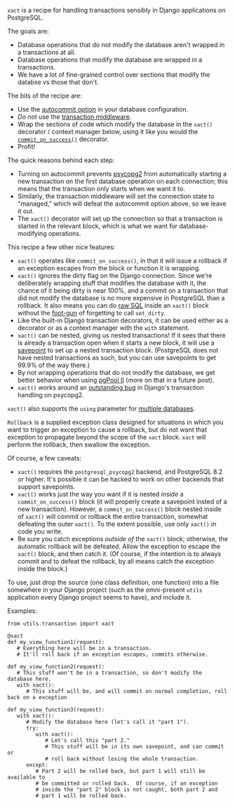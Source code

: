 `xact` is a recipe for handling transactions sensibly in Django applications on PostgreSQL.

The goals are:

* Database operations that do not modify the database aren't wrapped in a transactions at all.
* Database operations that modify the database are wrapped in a transactions.
* We have a lot of fine-grained control over sections that modify the databse vs those that don't.

The bits of the recipe are:

* Use the [autocommit option](https://docs.djangoproject.com/en/dev/ref/databases/#autocommit-mode) in your database configuration.
* *Do not* use the [transaction middleware](https://docs.djangoproject.com/en/dev/topics/db/transactions/#tying-transactions-to-http-requests).
* Wrap the sections of code which modify the database in the `xact()` decorator / context manager below, using it like you would the [`commit_on_success()`](https://docs.djangoproject.com/en/dev/topics/db/transactions/#controlling-transaction-management-in-views) decorator.
* Profit!

The quick reasons behind each step:

* Turning on autocommit prevents [psycopg2](http://initd.org/psycopg/) from automatically starting a new transaction on the first database operation on each connection; this means that the transaction only starts when we want it to.
* Similarly, the transaction middleware will set the connection state to "managed," which will defeat the autocommit option above, so we leave it out.
* The `xact()` decorator will set up the connection so that a transaction *is* started in the relevant block, which is what we want for database-modifying operations.

This recipe a few other nice features:

* `xact()` operates like `commit_on_success()`, in that it will issue a rollback if an exception escapes from the block or function it is wrapping.
* `xact()` ignores the dirty flag on the Django connection. Since we're deliberately wrapping stuff that modifies the database with it, the chance of it being dirty is near 100%, and a commit on a transaction that did not modify the database is no more expensive in PostgreSQL than a rollback. It also means you can do [raw SQL](https://docs.djangoproject.com/en/dev/topics/db/sql/) inside an `xact()` block without the [foot-gun](http://archives.postgresql.org/pgsql-hackers/2008-06/msg01101.php) of forgetting to call `set_dirty`.
* Like the built-in Django transaction decorators, it can be used either as a decorator or as a context manager with the `with` statement.
* `xact()` can be nested, giving us nested transactions! If it sees that there is already a transaction open when it starts a new block, it will use a [savepoint](http://www.postgresql.org/docs/9.1/static/sql-savepoint.html) to set up a nested transaction block.  (PostgreSQL does not have nested transactions as such, but you can use savepoints to get 99.9% of the way there.)
* By not wrapping operations that do not modify the database, we get better behavior when using [pgPool II](http://www.pgpool.net/) (more on that in a future post).
* `xact()` works around an [outstanding bug](https://code.djangoproject.com/ticket/16047) in Django's transaction handling on psycopg2.

`xact()` also supports the `using` parameter for [multiple databases](https://docs.djangoproject.com/en/dev/topics/db/multi-db/).

`Rollback` is a supplied exception class designed for situations in which you want to trigger an exception to cause a rollback, but do not want that exception
to propagate beyond the scope of the `xact` block.  `xact` will perform the
rollback, then swallow the exception.

Of course, a few caveats:

* `xact()` requires the `postgresql_psycopg2` backend, and PostgreSQL 8.2 or higher. It's possible it can be hacked to work on other backends that support savepoints.
* `xact()` works just the way you want if it is nested *inside* a `commit_on_success()` block (it will properly create a savepoint insted of a new transaction). However, a `commit_on_success()` block nested inside of `xact()` will commit or rollback the entire transaction, somewhat defeating the outer `xact()`. To the extent possible, use only `xact()` in code you write.
* Be sure you catch exceptions *outside of* the `xact()` block; otherwise, the automatic rollback will be defeated. Allow the exception to escape the `xact()` block, and then catch it. (Of course, if the intention is to always commit and to defeat the rollback, by all means catch the exception inside the block.)

To use, just drop the source (one class definition, one function) into a file somewhere in your Django project (such as the omni-present `utils` application every Django project seems to have), and include it. 

Examples:

    from utils.transaction import xact

    @xact
    def my_view_function1(request):
       # Everything here will be in a transaction.
       # It'll roll back if an exception escapes, commits otherwise.

    def my_view_function2(request):
       # This stuff won't be in a transaction, so don't modify the database here.
       with xact():
          # This stuff will be, and will commit on normal completion, roll back on a exception

    def my_view_function3(request):
       with xact():
          # Modify the database here (let's call it "part 1").
          try:
             with xact():
                # Let's call this "part 2."
                # This stuff will be in its own savepoint, and can commit or
                # roll back without losing the whole transaction.
          except:
             # Part 2 will be rolled back, but part 1 will still be available to
             # be committed or rolled back.  Of course, if an exception
             # inside the "part 2" block is not caught, both part 2 and
             # part 1 will be rolled back.

